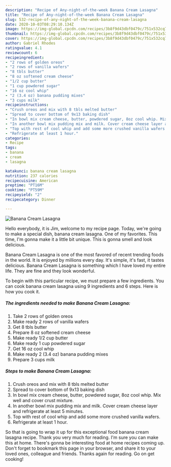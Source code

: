 ```yaml
---
description: "Recipe of Any-night-of-the-week Banana Cream Lasagna"
title: "Recipe of Any-night-of-the-week Banana Cream Lasagna"
slug: 532-recipe-of-any-night-of-the-week-banana-cream-lasagna
date: 2020-10-03T08:29:10.134Z
image: https://img-global.cpcdn.com/recipes/3b8f9d43dbf0479c/751x532cq70/banana-cream-lasagna-recipe-main-photo.jpg
thumbnail: https://img-global.cpcdn.com/recipes/3b8f9d43dbf0479c/751x532cq70/banana-cream-lasagna-recipe-main-photo.jpg
cover: https://img-global.cpcdn.com/recipes/3b8f9d43dbf0479c/751x532cq70/banana-cream-lasagna-recipe-main-photo.jpg
author: Gabriel Rhodes
ratingvalue: 4.1
reviewcount: 6
recipeingredient:
- "2 rows of golden oreos"
- "2 rows of vanilla wafers"
- "8 tbls butter"
- "8 oz softened cream cheese"
- "1/2 cup butter"
- "1 cup powdered sugar"
- "16 oz cool whip"
- "2 (3.4 oz) banana pudding mixes"
- "3 cups milk"
recipeinstructions:
- "Crush oreos and mix with 8 tbls melted butter"
- "Spread to cover bottom of 9x13 baking dish"
- "In bowl mix cream cheese, butter, powdered sugar, 8oz cool whip. Mix well and cover crust mixture."
- "In another bowl mix pudding mix and milk. Cover cream cheese layer and refrigerate at least 5 minutes."
- "Top with rest of cool whip and add some more crushed vanilla wafers."
- "Refrigerate at least 1 hour."
categories:
- Recipe
tags:
- banana
- cream
- lasagna

katakunci: banana cream lasagna 
nutrition: 237 calories
recipecuisine: American
preptime: "PT16M"
cooktime: "PT59M"
recipeyield: "2"
recipecategory: Dinner

---
```



![Banana Cream Lasagna](https://img-global.cpcdn.com/recipes/3b8f9d43dbf0479c/751x532cq70/banana-cream-lasagna-recipe-main-photo.jpg)

Hello everybody, it is Jim, welcome to my recipe page. Today, we're going to make a special dish, banana cream lasagna. One of my favorites. This time, I'm gonna make it a little bit unique. This is gonna smell and look delicious.



Banana Cream Lasagna is one of the most favored of recent trending foods in the world. It is enjoyed by millions every day. It's simple, it's fast, it tastes delicious. Banana Cream Lasagna is something which I have loved my entire life. They are fine and they look wonderful.


To begin with this particular recipe, we must prepare a few ingredients. You can cook banana cream lasagna using 9 ingredients and 6 steps. Here is how you cook it.

<!--inarticleads1-->

##### The ingredients needed to make Banana Cream Lasagna:

1. Take 2 rows of golden oreos
1. Make ready 2 rows of vanilla wafers
1. Get 8 tbls butter
1. Prepare 8 oz softened cream cheese
1. Make ready 1/2 cup butter
1. Make ready 1 cup powdered sugar
1. Get 16 oz cool whip
1. Make ready 2 (3.4 oz) banana pudding mixes
1. Prepare 3 cups milk




<!--inarticleads2-->

##### Steps to make Banana Cream Lasagna:

1. Crush oreos and mix with 8 tbls melted butter
1. Spread to cover bottom of 9x13 baking dish
1. In bowl mix cream cheese, butter, powdered sugar, 8oz cool whip. Mix well and cover crust mixture.
1. In another bowl mix pudding mix and milk. Cover cream cheese layer and refrigerate at least 5 minutes.
1. Top with rest of cool whip and add some more crushed vanilla wafers.
1. Refrigerate at least 1 hour.




So that is going to wrap it up for this exceptional food banana cream lasagna recipe. Thank you very much for reading. I'm sure you can make this at home. There's gonna be interesting food at home recipes coming up. Don't forget to bookmark this page in your browser, and share it to your loved ones, colleague and friends. Thanks again for reading. Go on get cooking!
